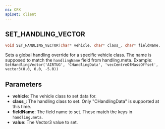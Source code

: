 ```yaml
---
ns: CFX
apiset: client
---
```

## SET_HANDLING_VECTOR

```c
void SET_HANDLING_VECTOR(char* vehicle, char* class_, char* fieldName, Vector3 value);
```

Sets a global handling override for a specific vehicle class. The name is supposed to match the `handlingName` field from handling.meta.
Example: `SetHandlingVector('AIRTUG', 'CHandlingData', 'vecCentreOfMassOffset', vector3(0.0, 0.0, -5.0))`

## Parameters
* **vehicle**: The vehicle class to set data for.
* **class_**: The handling class to set. Only "CHandlingData" is supported at this time.
* **fieldName**: The field name to set. These match the keys in `handling.meta`.
* **value**: The Vector3 value to set.

